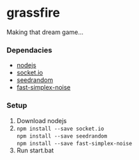 # grassfire
Making that dream game...

### Dependacies
* [nodejs](https://nodejs.org/en/)
* [socket.io](https://github.com/socketio/socket.io/)
* [seedrandom](https://github.com/davidbau/seedrandom)
* [fast-simplex-noise](https://github.com/joshforisha/fast-simplex-noise-js)

### Setup
1. Download nodejs
2.
    `npm install --save socket.io`  
    `npm install --save seedrandom`  
    `npm install --save fast-simplex-noise`
3. Run start.bat


